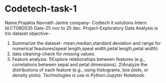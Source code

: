 # Codetech-task-1
Name:Prajakta Navnath Jantre
company- Codtech it solutions
Intern Id:CT08DS35
Date-25 nov to 25 dec.
Project-Exploratory Data Analysis is Iris dataset
objective-
1) Summarize the dataset-
   mean,median,standard deviation and range for numerical feautures(speal length,speal width,petal length,petal width)
2) data cleaning-check for missing values.
3) Feature analysis:
   1)Explore relationships between features (e.g., correlations between sepal and petal dimensions).
   2)Analyze the distributions of each feature (e.g., using histograms, box plots, or density plots).
   Technologies is use in Python:Jupyter Notebook.
